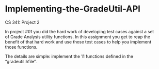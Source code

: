 # Implementing-the-GradeUtil-API
CS 341: Project 2

In project #01 you did the hard work of developing test cases against a set of Grade Analysis utility functions.  In this assignment you get to reap the benefit of that hard work and use those test cases to help you implement those functions.

The details are simple: implement the 11 functions defined in the “gradeutil.hfile”. 
